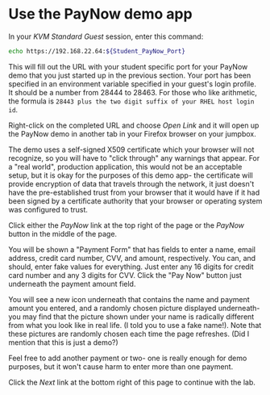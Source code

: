 # Use the PayNow demo app

In your *KVM Standard Guest* session, enter this command:

   ``` bash
   echo https://192.168.22.64:${Student_PayNow_Port} 
   ```

This will fill out the URL with your student specific port for your PayNow demo that you just started up in the previous section.
Your port has been specified in an environment variable specified in your guest's login profile.
It should be a number from 28444 to 28463.
For those who like arithmetic, the formula is `28443 plus the two digit suffix of your RHEL host login id`. 

Right-click on the completed URL and choose *Open Link* and it will open up the PayNow demo in another tab in your Firefox browser on your jumpbox.

The demo uses a self-signed X509 certificate which your browser will not recognize, so you will have to "click through" any warnings that appear. For a "real world", production application, this would not be an acceptable setup, but it is okay for the purposes of this demo app-  the certificate will provide encryption of data that travels through the network, it just doesn't have the pre-established trust from your browser that it would have if it had been signed by a certificate authority that your browser or operating system was configured to trust.

Click either the *_PayNow_* link at the top right of the page or the *_PayNow_* button in the middle of the page.

You will be shown a "Payment Form" that has fields to enter a name, email address, credit card number, CVV, and amount, respectively. You can, and should,  enter fake values for everything.  Just enter any 16 digits for credit card number and any 3 digits for CVV.  Click the "Pay Now" button just underneath the payment amount field.

You will see a new icon underneath that contains the name and payment amount you entered, and a randomly chosen picture displayed underneath-  you may find that the picture shown under your name is radically different from what you look like in real life.  (I told you to use a fake name!).  Note that these pictures are randomly chosen each time the page refreshes.  (Did I mention that this is just a demo?)

Feel free to add another payment or two-  one is really enough for demo purposes, but it won't cause harm to enter more than one payment.

Click the *Next* link at the bottom right of this page to continue with the lab.
